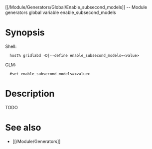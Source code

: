 [[/Module/Generators/Global/Enable_subsecond_models]] -- Module generators global variable enable_subsecond_models

# Synopsis
Shell:
~~~
  host% gridlabd -D|--define enable_subsecond_models=<value>
~~~
GLM:
~~~
  #set enable_subsecond_models=<value>
~~~

# Description

TODO

# See also
* [[/Module/Generators]]
